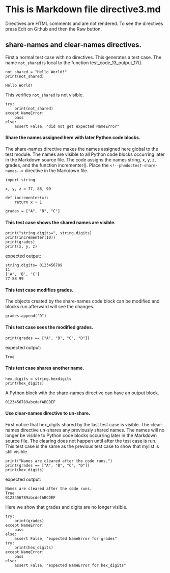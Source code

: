 # This is Markdown file directive3.md

Directives are HTML comments and are not rendered.
To see the directives press Edit on Github and then
the Raw button.

## share-names and clear-names directives.

First a normal test case with no directives.
This generates a test case.  The name `not_shared` is local to
the function test_code_13_output_17().
```py3
not_shared = "Hello World!"
print(not_shared)
```
```
Hello World!
```

This verifies `not_shared` is not visible.
<!--phmdoctest-label test_not_visible-->
```py3
try:
    print(not_shared)
except NameError:
    pass
else:
    assert False, "did not get expected NameError"
```

#### Share the names assigned here with later Python code blocks. 
The share-names directive makes the names assigned here
global to the test module.  The names are visible to all Python code blocks
occurring later in the Markdown source file. The code assigns the 
names string, x, y, z, grades, and the function incrementer().
Place the `<!--phmdoctest-share-names-->` directive in the Markdown file.

<!--phmdoctest-label test_directive_share_names-->
<!--phmdoctest-share-names-->
```py3
import string

x, y, z = 77, 88, 99

def incrementer(x):
    return x + 1

grades = ["A", "B", "C"]
```

#### This test case shows the shared names are visible.
```py3
print("string.digits=", string.digits)
print(incrementer(10))
print(grades)
print(x, y, z)
```
expected output:
```
string.digits= 0123456789
11
['A', 'B', 'C']
77 88 99
```

#### This test case modifies grades.
The objects created by the share-names code block can be modified
and blocks run afterward will see the changes.  
```py3
grades.append("D")
```

#### This test case sees the modified grades.
```py3
print(grades == ["A", "B", "C", "D"])
```
expected output:
```
True
```

#### This test case shares another name.
<!--phmdoctest-share-names-->
```py3
hex_digits = string.hexdigits
print(hex_digits)
```

A Python block with the share-names directive can
have an output block.

```
0123456789abcdefABCDEF
```

#### Use clear-names directive to un-share.

First notice that hex_digits shared by the last test case
is visible.
The clear-names directive un-shares any previously shared names.
The names will no longer be visible to Python code
blocks occurring later in the Markdown source file.
The clearing does not happen until after the test case is run.
This test case is the same as the previous test case to show
that mylist is still visible.
<!--phmdoctest-clear-names-->
```py3
print("Names are cleared after the code runs.")
print(grades == ["A", "B", "C", "D"])
print(hex_digits)
```
expected output:
```
Names are cleared after the code runs.
True
0123456789abcdefABCDEF
```

Here we show that grades and digits are no longer visible.
```py3
try:
    print(grades)
except NameError:
    pass
else:
    assert False, "expected NameError for grades"
try:
    print(hex_digits)
except NameError:
    pass
else:
    assert False, "expected NameError for hex_digits"
```
